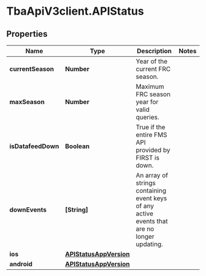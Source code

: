 # TbaApiV3client.APIStatus

## Properties

Name | Type | Description | Notes
------------ | ------------- | ------------- | -------------
**currentSeason** | **Number** | Year of the current FRC season. | 
**maxSeason** | **Number** | Maximum FRC season year for valid queries. | 
**isDatafeedDown** | **Boolean** | True if the entire FMS API provided by FIRST is down. | 
**downEvents** | **[String]** | An array of strings containing event keys of any active events that are no longer updating. | 
**ios** | [**APIStatusAppVersion**](APIStatusAppVersion.md) |  | 
**android** | [**APIStatusAppVersion**](APIStatusAppVersion.md) |  | 


